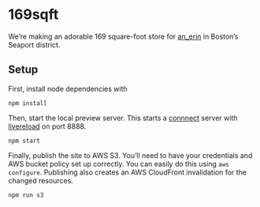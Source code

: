 # 169sqft
We’re making an adorable 169 square-foot store for [an_erin](https://an-erin.com) in Boston’s Seaport district.

## Setup
First, install node dependencies with
```
npm install
```

Then, start the local preview server. This starts a [connnect](https://www.npmjs.com/package/connect) server with [livereload](https://www.npmjs.com/package/connect-livereload) on port 8888.
```
npm start
```

Finally, publish the site to AWS S3. You’ll need to have your credentials and AWS bucket policy set up correctly. You can easily do this using `aws configure`. Publishing also creates an AWS CloudFront invalidation for the changed resources.
```
npm run s3
```
